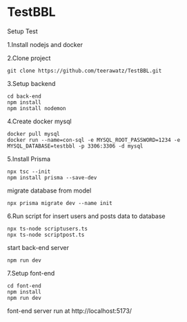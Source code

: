 # TestBBL
Setup Test

1.Install nodejs and docker

2.Clone project
```
git clone https://github.com/teerawatz/TestBBL.git
```

3.Setup backend
```
cd back-end
npm install
npm install nodemon
```

4.Create docker mysql
```
docker pull mysql
docker run --name=con-sql -e MYSQL_ROOT_PASSWORD=1234 -e MYSQL_DATABASE=testbbl -p 3306:3306 -d mysql
```

5.Install Prisma
```
npx tsc --init
npm install prisma --save-dev
```
migrate database from model
```
npx prisma migrate dev --name init
```

6.Run script for insert users and posts data to database
```
npx ts-node scriptusers.ts
npx ts-node scriptpost.ts
```
start back-end server
```
npm run dev
```

7.Setup font-end 
```
cd font-end
npm install
npm run dev
```
font-end server run at http://localhost:5173/
